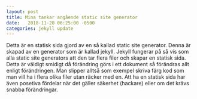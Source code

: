 ```yaml
---
layout: post
title: Mina tankar angående static site generator
date:   2018-11-20 06:25:00 -0500
categories: jekyll update
---
```

Detta är en statisk sida gjord av en så kallad static site generator.
Denna är skapad av en generator som är kallad jekyll. Jekyll fungerar på så vis som alla 
static site generators att den tar flera filer och skapar en statisk sida. 
Detta är väldigt smidigt då förändring görs i ett dokument så förändras allt 
enligt förändringen. Man slipper alltså som exempel skriva färg kod som man vill ha
i flera olika filer utan räcker med en. Att ha en statisk sida har även posetiva fördelar
när det gäller säkerhet (hackare) eller om det krävs snabba förändringar.

[jekyll-docs]: https://jekyllrb.com/docs/home
[jekyll-gh]:   https://github.com/jekyll/jekyll
[jekyll-talk]: https://talk.jekyllrb.com/